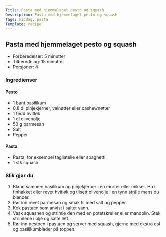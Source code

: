 ```yaml
---
Title: Pasta med hjemmelaget pesto og squash
Description: Pasta med hjemmelaget pesto og squash
Tags: middag, pasta
Template: recipe
---
```

## Pasta med hjemmelaget pesto og squash
<!-- ![Naan bread](%assets_url%/naan.jpg) -->

- Forberedelser: 5 minutter
- Tilberedning: 15 minutter
- Porsjoner: 4

### Ingredienser
<!-- for eksempel - 7g tørrgjær -->

#### Pesto
- 1 bunt basilikum
- 0,8 dl pinjekjerner, valnøtter eller cashewnøtter
- 1 fedd hvitløk
- 1 dl olivenolje
- 50 g parmesan
- Salt
- Pepper

#### Pasta
- Pasta, for eksempel tagliatelle eller spaghetti
- 1 stk squash

### Slik gjør du

1. Bland sammen basilikum og pinjekjerner i en morter eller mikser. Ha i finhakket eller revet hvitløk og tilsett olivenolje i en tynn stråle mens du blander.
2. Rør inn revet parmesan og smak til med salt og pepper.
3. Kok pastaen som anvist i saltet vann.
4. Vask squashen og strimle den med en potetskreller eller mandolin. Stek strimlene i olje og salte lett.
5. Rør inn pestoen i pastaen og server med squash, gjerne med ekstra ost og basilikumblader på toppen.
